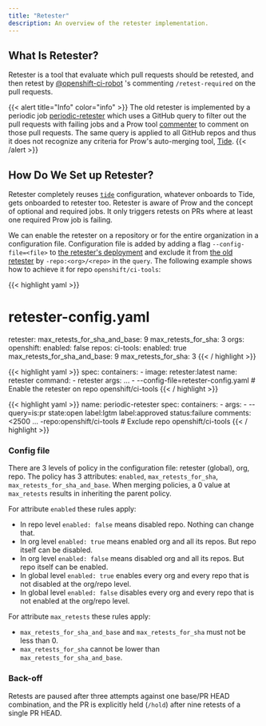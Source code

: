 ```yaml
---
title: "Retester"
description: An overview of the retester implementation.
---
```

## What Is Retester?
Retester is a tool that evaluate which pull requests should be retested, and then retest 
by [@openshift-ci-robot](https://github.com/openshift-ci-robot) 's commenting `/retest-required` on the pull requests.

{{< alert title="Info" color="info" >}}
The old retester is implemented by a periodic job [periodic-retester](https://github.com/openshift/release/blob/05dd9a1ab5881e55165a0cc0f40d5513e2e2fd11/ci-operator/jobs/infra-periodics.yaml#L260-L300) which uses a GitHub query to filter out the pull requests with failing jobs and a Prow tool [commenter](https://github.com/kubernetes/test-infra/tree/master/robots/commenter) to comment on those pull requests. The same query is applied to all GitHub repos and thus it does not recognize any criteria for Prow's auto-merging tool, [Tide](https://github.com/kubernetes/test-infra/tree/master/prow/cmd/tide).
{{< /alert >}}

## How Do We Set up Retester?
Retester completely reuses [`tide`](https://github.com/kubernetes/test-infra/blob/master/prow/cmd/tide/README.md) 
configuration, whatever onboards to Tide, gets onboarded to retester too.
Retester is aware of Prow and the concept of optional and required jobs. It only triggers retests on PRs 
where at least one required Prow job is failing.

We can enable the retester on a repository or for the entire organization in a configuration file. Configuration file is added by adding a flag `--config-file=<file>` to [the retester's deployment](https://github.com/openshift/release/blob/master/clusters/app.ci/prow/03_deployment/retester.yaml) and exclude it from [the old retester](https://github.com/openshift/release/blob/05dd9a1ab5881e55165a0cc0f40d5513e2e2fd11/ci-operator/jobs/infra-periodics.yaml#L260-L300) by `-repo:<org>/<repo>` in the `query`. The following example shows how to achieve it for repo `openshift/ci-tools`:

{{< highlight yaml >}}
  # retester-config.yaml
  retester:
    max_retests_for_sha_and_base: 9
    max_retests_for_sha: 3
    orgs:
      openshift:
        enabled: false
        repos:
          ci-tools:
            enabled: true
            max_retests_for_sha_and_base: 9
            max_retests_for_sha: 3
{{< / highlight >}}

{{< highlight yaml >}}
  spec:
    containers:
    - image: retester:latest
      name: retester
      command:
      - retester
      args:
      ...
      - --config-file=retester-config.yaml       # Enable the retester on repo openshift/ci-tools
{{< / highlight >}}

{{< highlight yaml >}}
  name: periodic-retester
  spec:
    containers:
    - args:
      - --query=is:pr state:open label:lgtm label:approved status:failure comments:<2500
        ...
        -repo:openshift/ci-tools                  # Exclude repo openshift/ci-tools
{{< / highlight >}}

### Config file
There are 3 levels of policy in the configuration file: retester (global), org, repo. The policy has 3 attributes: `enabled`, `max_retests_for_sha`, `max_retests_for_sha_and_base`.
When merging policies, a 0 value at `max_retests` results in inheriting the parent policy.

For attribute `enabled` these rules apply:
- In repo level `enabled: false` means disabled repo. Nothing can change that.
- In org level `enabled: true` means enabled org and all its repos. But repo itself can be disabled.
- In org level `enabled: false` means disabled org and all its repos. But repo itself can be enabled.
- In global level `enabled: true` enables every org and every repo that is not disabled at the org/repo level.
- In global level `enabled: false` disables every org and every repo that is not enabled at the org/repo level.

For attribute `max_retests` these rules apply:
- `max_retests_for_sha_and_base` and `max_retests_for_sha` must not be less than 0.
- `max_retests_for_sha` cannot be lower than `max_retests_for_sha_and_base`.

### Back-off
Retests are paused after three attempts against one base/PR HEAD combination, and the PR is explicitly held (`/hold`) after nine retests of a single PR HEAD.